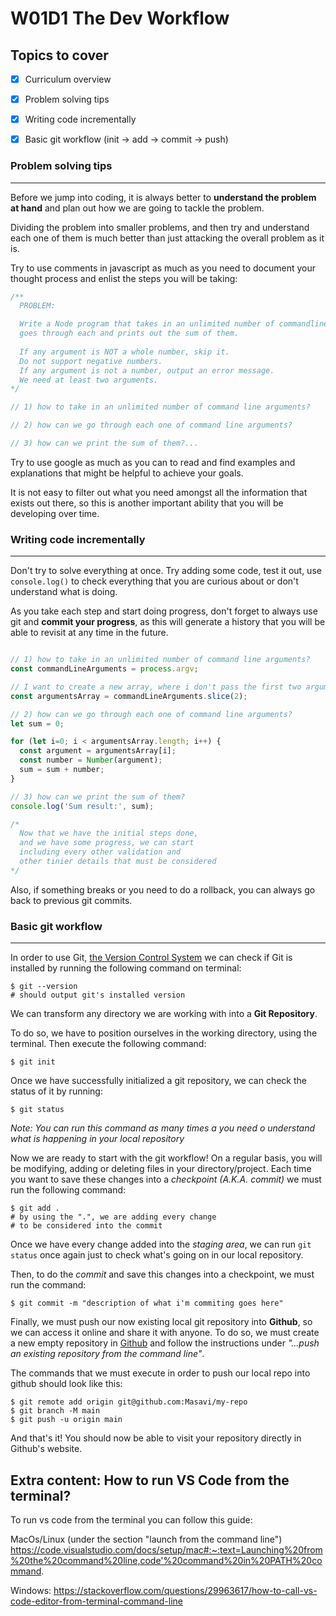 # W01D1 The Dev Workflow

## Topics to cover

* [X] Curriculum overview
* [X] Problem solving tips
* [X] Writing code incrementally
* [X] Basic git workflow (init -> add -> commit -> push)


### Problem solving tips
---

Before we jump into coding, it is always better to **understand the problem at hand** and plan out how we are going to tackle the problem.

Dividing the problem into smaller problems, and then try and understand each one of them is much better than just attacking the overall problem as it is.

Try to use comments in javascript as much as you need to document your thought process and enlist the steps you will be taking:

```javascript
/**
  PROBLEM:

  Write a Node program that takes in an unlimited number of commandline arguments,
  goes through each and prints out the sum of them.
  
  If any argument is NOT a whole number, skip it.
  Do not support negative numbers.
  If any argument is not a number, output an error message.
  We need at least two arguments.
*/

// 1) how to take in an unlimited number of command line arguments?

// 2) how can we go through each one of command line arguments?

// 3) how can we print the sum of them?...
```

Try to use google as much as you can to read and find examples and explanations that might be helpful to achieve your goals. 

It is not easy to filter out what you need amongst all the information that exists out there, so this is another important ability that you will be developing over time.

### Writing code incrementally
---

Don't try to solve everything at once. Try adding some code, test it out, use `console.log()` to check everything that you are curious about or don't understand what is doing.

As you take each step and start doing progress, don't forget to always use git and **commit your progress**, as this will generate a history that you will be able to revisit at any time in the future.

```javascript

// 1) how to take in an unlimited number of command line arguments?
const commandLineArguments = process.argv;

// I want to create a new array, where i don't pass the first two arguments
const argumentsArray = commandLineArguments.slice(2);

// 2) how can we go through each one of command line arguments?
let sum = 0;

for (let i=0; i < argumentsArray.length; i++) {
  const argument = argumentsArray[i];
  const number = Number(argument);
  sum = sum + number;
}

// 3) how can we print the sum of them?
console.log('Sum result:', sum);

/*
  Now that we have the initial steps done,
  and we have some progress, we can start
  including every other validation and 
  other tinier details that must be considered
*/
```

Also, if something breaks or you need to do a rollback, you can always go back to previous git commits.

### Basic git workflow
---
In order to use Git, [the Version Control System](https://en.wikipedia.org/wiki/Version_control) we can check if Git is installed by running the following command on terminal:

```terminal
$ git --version
# should output git's installed version
```

We can transform any directory we are working with into a **Git Repository**.

To do so, we have to position ourselves in the working directory, using the terminal. Then execute the following command:

```terminal
$ git init
```

Once we have successfully initialized a git repository, we can check the status of it by running:

```terminal
$ git status
```

*Note: You can run this command as many times a you need o understand what is happening in your local repository*

Now we are ready to start with the git workflow! On a regular basis, you will be modifying, adding or deleting files in your directory/project. Each time you want to save these changes into a *checkpoint (A.K.A. commit)* we must run the following command:

```terminal
$ git add .
# by using the ".", we are adding every change
# to be considered into the commit 
```

Once we have every change added into the *staging area*, we can run `git status` once again just to check what's going on in our local repository.

Then, to do the *commit* and save this changes into a checkpoint, we must run the command:

```terminal
$ git commit -m "description of what i'm commiting goes here"
```

Finally, we must push our now existing local git repository into **Github**, so we can access it online and share it with anyone. To do so, we must create a new empty repository in [Github](https://github.com) and follow the instructions under *"...push an existing repository from the command line"*.

The commands that we must execute in order to push our local repo into github should look like this:

```terminal
$ git remote add origin git@github.com:Masavi/my-repo
$ git branch -M main
$ git push -u origin main
```

And that's it! You should now be able to visit your repository directly in Github's website.

## Extra content: How to run VS Code from the terminal?

To run vs code from the terminal you can follow this guide:

MacOs/Linux (under the section "launch from the command line")
https://code.visualstudio.com/docs/setup/mac#:~:text=Launching%20from%20the%20command%20line,code'%20command%20in%20PATH%20command.

Windows:
https://stackoverflow.com/questions/29963617/how-to-call-vs-code-editor-from-terminal-command-line

